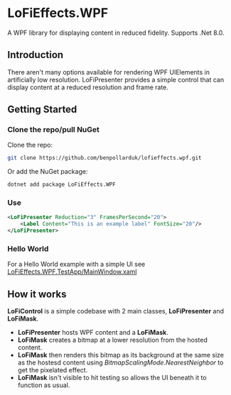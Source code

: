 # LoFiEffects.WPF

A WPF library for displaying content in reduced fidelity. Supports .Net 8.0.

## Introduction
There aren't many options available for rendering WPF UIElements in artificially low resolution.
LoFiPresenter provides a simple control that can display content at a reduced resolution and frame rate.

## Getting Started

### Clone the repo/pull NuGet
Clone the repo:
```bash
git clone https://github.com/benpollarduk/lofieffects.wpf.git
```
Or add the NuGet package:
```bash
dotnet add package LoFiEffects.WPF
```

### Use
```xml
<LoFiPresenter Reduction="3" FramesPerSecond="20">
    <Label Content="This is an example label" FontSize="20"/>
</LoFiPresenter>
```

### Hello World
For a Hello World example with a simple UI see [LoFiEffects.WPF.TestApp/MainWindow.xaml](https://github.com/benpollarduk/LoFiEffects.WPF/blob/main/LoFiEffects.WPF.TestApp/MainWindow.xaml)

## How it works
**LoFiControl** is a simple codebase with 2 main classes, **LoFiPresenter** and **LoFiMask**.
* **LoFiPresenter** hosts WPF content and a **LoFiMask**.
* **LoFiMask** creates a bitmap at a lower resolution from the hosted content.
* **LoFiMask** then renders this bitmap as its background at the same size as the hostesd content using *BitmapScalingMode.NearestNeighbor* to get the pixelated effect.
* **LoFiMask** isn't visible to hit testing so allows the UI beneath it to function as usual.
